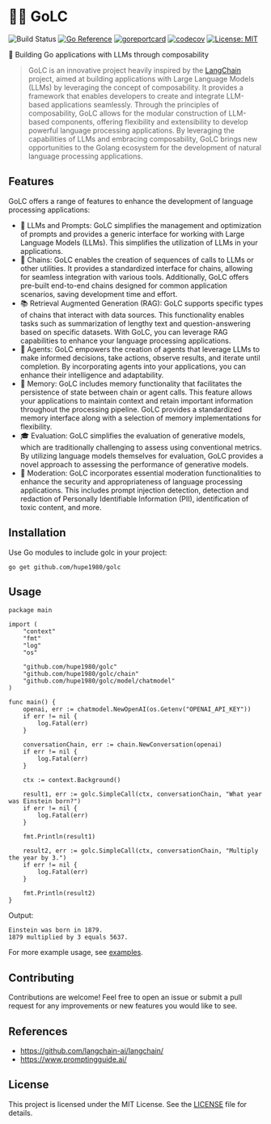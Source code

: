 # 🦜️🔗 GoLC
![Build Status](https://github.com/hupe1980/golc/workflows/build/badge.svg) 
[![Go Reference](https://pkg.go.dev/badge/github.com/hupe1980/golc.svg)](https://pkg.go.dev/github.com/hupe1980/golc)
[![goreportcard](https://goreportcard.com/badge/github.com/hupe1980/golc)](https://goreportcard.com/report/github.com/hupe1980/golc)
[![codecov](https://codecov.io/gh/hupe1980/golc/branch/main/graph/badge.svg?token=Y4N7H8557X)](https://codecov.io/gh/hupe1980/golc)
[![License: MIT](https://img.shields.io/badge/License-MIT-yellow.svg)](https://opensource.org/licenses/MIT)

🚀 Building Go applications with LLMs through composability
> GoLC is an innovative project heavily inspired by the [LangChain](https://github.com/hwchase17/langchain/tree/master) project, aimed at building applications with Large Language Models (LLMs) by leveraging the concept of composability. It provides a framework that enables developers to create and integrate LLM-based applications seamlessly. Through the principles of composability, GoLC allows for the modular construction of LLM-based components, offering flexibility and extensibility to develop powerful language processing applications. By leveraging the capabilities of LLMs and embracing composability, GoLC brings new opportunities to the Golang ecosystem for the development of natural language processing applications.

## Features
GoLC offers a range of features to enhance the development of language processing applications:

- 📃 LLMs and Prompts: GoLC simplifies the management and optimization of prompts and provides a generic interface for working with Large Language Models (LLMs). This simplifies the utilization of LLMs in your applications.
- 🔗 Chains: GoLC enables the creation of sequences of calls to LLMs or other utilities. It provides a standardized interface for chains, allowing for seamless integration with various tools. Additionally, GoLC offers pre-built end-to-end chains designed for common application scenarios, saving development time and effort.
- 📚 Retrieval Augmented Generation (RAG): GoLC supports specific types of chains that interact with data sources. This functionality enables tasks such as summarization of lengthy text and question-answering based on specific datasets. With GoLC, you can leverage RAG capabilities to enhance your language processing applications.
- 🤖 Agents: GoLC empowers the creation of agents that leverage LLMs to make informed decisions, take actions, observe results, and iterate until completion. By incorporating agents into your applications, you can enhance their intelligence and adaptability.
- 🧠 Memory: GoLC includes memory functionality that facilitates the persistence of state between chain or agent calls. This feature allows your applications to maintain context and retain important information throughout the processing pipeline. GoLC provides a standardized memory interface along with a selection of memory implementations for flexibility.
- 🎓 Evaluation: GoLC simplifies the evaluation of generative models, which are traditionally challenging to assess using conventional metrics. By utilizing language models themselves for evaluation, GoLC provides a novel approach to assessing the performance of generative models.
- 🚓 Moderation: GoLC incorporates essential moderation functionalities to enhance the security and appropriateness of language processing applications. This includes prompt injection detection, detection and redaction of Personally Identifiable Information (PII), identification of toxic content, and more.

## Installation
Use Go modules to include golc in your project:
```
go get github.com/hupe1980/golc
```

## Usage
```golang
package main

import (
	"context"
	"fmt"
	"log"
	"os"

	"github.com/hupe1980/golc"
	"github.com/hupe1980/golc/chain"
	"github.com/hupe1980/golc/model/chatmodel"
)

func main() {
	openai, err := chatmodel.NewOpenAI(os.Getenv("OPENAI_API_KEY"))
	if err != nil {
		log.Fatal(err)
	}

	conversationChain, err := chain.NewConversation(openai)
	if err != nil {
		log.Fatal(err)
	}

	ctx := context.Background()

	result1, err := golc.SimpleCall(ctx, conversationChain, "What year was Einstein born?")
	if err != nil {
		log.Fatal(err)
	}

	fmt.Println(result1)

	result2, err := golc.SimpleCall(ctx, conversationChain, "Multiply the year by 3.")
	if err != nil {
		log.Fatal(err)
	}

	fmt.Println(result2)
}
```
Output:
```text
Einstein was born in 1879.
1879 multiplied by 3 equals 5637.
```

For more example usage, see [examples](./examples).

## Contributing
Contributions are welcome! Feel free to open an issue or submit a pull request for any improvements or new features you would like to see.

## References
- https://github.com/langchain-ai/langchain/
- https://www.promptingguide.ai/

## License
This project is licensed under the MIT License. See the [LICENSE](./LICENSE) file for details.


